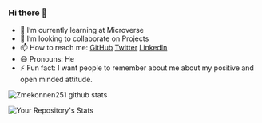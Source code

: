 ### Hi there 👋

- 🌱 I’m currently learning at Microverse
- 👯 I’m looking to collaborate on Projects
- 📫 How to reach me: [GitHub](https://github.com/zmekonnen251) [Twitter](https://twitter.com/mek_zela) [LinkedIn](https://www.linkedin.com/in/zelalem-getachew/) 
- 😄 Pronouns: He
- ⚡ Fun fact:  I want people to remember about me about my positive and open minded attitude.

![Zmekonnen251 github stats](https://github-readme-stats.vercel.app/api?username=zmekonnen251&show_icons=true&hide_border=true&title_color=ffffff&icon_color=bb2acf&text_color=daf7dc&bg_color=151515)  


![Your Repository's Stats](https://github-readme-stats.vercel.app/api/top-langs/?username=zmekonnen251&theme=blue-green)

